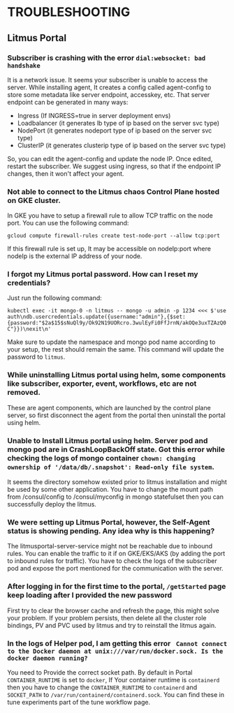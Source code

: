 # TROUBLESHOOTING
## Litmus Portal

### Subscriber is crashing with the error `dial:websocket: bad handshake`

It is a network issue. It seems your subscriber is unable to access the server. 
While installing agent, It creates a config called agent-config to store some metadata like server endpoint, accesskey, etc. That server endpoint can be generated in many ways:
- Ingress (If INGRESS=true in server deployment envs)
- Loadbalancer (it generates lb type of ip based on the server svc type)
- NodePort (it generates nodeport type of ip based on the server svc type)
- ClusterIP (it generates clusterip type of ip based on the server svc type)

So, you can edit the agent-config and update the node IP. Once edited, restart the subscriber.
We suggest using ingress, so that if the endpoint IP changes, then it won't affect your agent.

### Not able to connect to the Litmus chaos Control Plane hosted on GKE cluster.

In GKE you have to setup a firewall rule to allow TCP traffic on the node port. You can use the following command:

`gcloud compute firewall-rules create test-node-port --allow tcp:port`

If this firewall rule is set up, It may be accessible on nodeIp:port where nodeIp is the external IP address of your node.

###  I forgot my Litmus portal password. How can I reset my credentials?

Just run the following command:

``kubectl exec -it mongo-0 -n litmus -- mongo -u admin -p 1234 <<< $'use auth\ndb.usercredentials.update({username:"admin"},{$set:{password:"$2a$15$sNuQl9y/Ok92N19UORcro.3wulEyFi0FfJrnN/akOQe3uxTZAzQ0C"}})\nexit\n'``

Make sure to update the namespace and mongo pod name according to your setup, the rest should remain the same. This command will update the password to `litmus`.

###  While uninstalling Litmus portal using helm, some components like subscriber, exporter, event, workflows, etc are not removed.

These are agent components, which are launched by the control plane server, so first disconnect the agent from the portal then uninstall the portal using helm.

###  Unable to Install Litmus portal using helm. Server pod and mongo pod are in CrashLoopBackOff state. Got this error while checking the logs of mongo container `chown: changing ownership of '/data/db/.snapshot': Read-only file system`.

 It seems the directory somehow existed prior to litmus installation and might be used by some other application.
You have to change the mount path from /consul/config to /consul/myconfig in mongo statefulset then you can successfully deploy the litmus.

### We were setting up Litmus Portal, however, the Self-Agent status is showing pending. Any idea why is this happening?

The litmusportal-server-service might not be reachable due to inbound rules. You can enable the traffic to it if on GKE/EKS/AKS (by adding the port to inbound rules for traffic).
You have to check the logs of the subscriber pod and expose the port mentioned for the communication with the server.

### After logging in for the first time to the portal, `/getStarted` page  keep loading after I provided the new password

First try to clear the browser cache and refresh the page, this might solve your problem.
If your problem persists, then delete all the cluster role bindings, PV and PVC used by litmus and try to reinstall the litmus again.

### In the logs of Helper pod, I am getting this error ` Cannot connect to the Docker daemon at unix:///var/run/docker.sock. Is the docker daemon running?`

You need to Provide the correct socket path. By default in Portal `CONTAINER_RUNTIME` is set to `docker`, 
If  Your container runtime is `containerd` then  you have to change the `CONTAINER_RUNTIME` to `containerd`  and `SOCKET_PATH` to `/var/run/containerd/containerd.sock`.
You can find these in tune experiments part of the tune workflow page.
